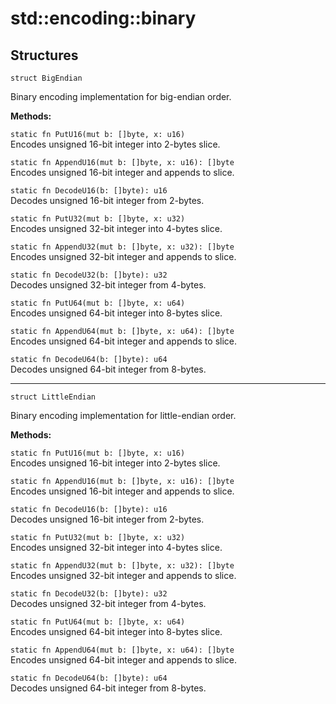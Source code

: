 # std::encoding::binary

## Structures

```jule
struct BigEndian
```
Binary encoding implementation for big-endian order.

**Methods:**

`static fn PutU16(mut b: []byte, x: u16)`\
Encodes unsigned 16-bit integer into 2-bytes slice.

`static fn AppendU16(mut b: []byte, x: u16): []byte`\
Encodes unsigned 16-bit integer and appends to slice.

`static fn DecodeU16(b: []byte): u16`\
Decodes unsigned 16-bit integer from 2-bytes.

`static fn PutU32(mut b: []byte, x: u32)`\
Encodes unsigned 32-bit integer into 4-bytes slice.

`static fn AppendU32(mut b: []byte, x: u32): []byte`\
Encodes unsigned 32-bit integer and appends to slice.

`static fn DecodeU32(b: []byte): u32`\
Decodes unsigned 32-bit integer from 4-bytes.

`static fn PutU64(mut b: []byte, x: u64)`\
Encodes unsigned 64-bit integer into 8-bytes slice.

`static fn AppendU64(mut b: []byte, x: u64): []byte`\
Encodes unsigned 64-bit integer and appends to slice.

`static fn DecodeU64(b: []byte): u64`\
Decodes unsigned 64-bit integer from 8-bytes.

---

```jule
struct LittleEndian
```
Binary encoding implementation for little-endian order.

**Methods:**

`static fn PutU16(mut b: []byte, x: u16)`\
Encodes unsigned 16-bit integer into 2-bytes slice.

`static fn AppendU16(mut b: []byte, x: u16): []byte`\
Encodes unsigned 16-bit integer and appends to slice.

`static fn DecodeU16(b: []byte): u16`\
Decodes unsigned 16-bit integer from 2-bytes.

`static fn PutU32(mut b: []byte, x: u32)`\
Encodes unsigned 32-bit integer into 4-bytes slice.

`static fn AppendU32(mut b: []byte, x: u32): []byte`\
Encodes unsigned 32-bit integer and appends to slice.

`static fn DecodeU32(b: []byte): u32`\
Decodes unsigned 32-bit integer from 4-bytes.

`static fn PutU64(mut b: []byte, x: u64)`\
Encodes unsigned 64-bit integer into 8-bytes slice.

`static fn AppendU64(mut b: []byte, x: u64): []byte`\
Encodes unsigned 64-bit integer and appends to slice.

`static fn DecodeU64(b: []byte): u64`\
Decodes unsigned 64-bit integer from 8-bytes.